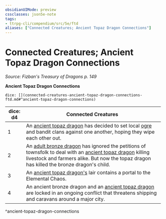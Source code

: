 ```yaml
---
obsidianUIMode: preview
cssclasses: json5e-note
tags:
- ttrpg-cli/compendium/src/5e/ftd
aliases: ["Connected Creatures; Ancient Topaz Dragon Connections"]
---
```

# Connected Creatures; Ancient Topaz Dragon Connections
*Source: Fizban's Treasury of Dragons p. 149* 

**Ancient Topaz Dragon Connections**

`dice: [](connected-creatures-ancient-topaz-dragon-connections-ftd.md#^ancient-topaz-dragon-connections)`

| dice: d4 | Connected Creatures |
|----------|---------------------|
| 1 | An [ancient topaz dragon](ancient-topaz-dragon-ftd.md) has decided to set local [ogre](ogre-xmm.md) and bandit clans against one another, hoping they wipe each other out. |
| 2 | An [adult bronze dragon](adult-bronze-dragon.md) has ignored the petitions of townsfolk to deal with an [ancient topaz dragon](ancient-topaz-dragon-ftd.md) killing livestock and farmers alike. But now the topaz dragon has killed the bronze dragon's child. |
| 3 | An [ancient topaz dragon's](ancient-topaz-dragon-ftd.md) lair contains a portal to the Elemental Chaos. |
| 4 | An ancient bronze dragon and an [ancient topaz dragon](ancient-topaz-dragon-ftd.md) are locked in an ongoing conflict that threatens shipping and caravans around a major city. |
^ancient-topaz-dragon-connections